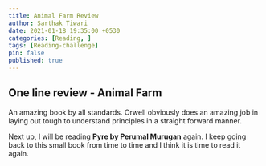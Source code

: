 ```yaml
---
title: Animal Farm Review
author: Sarthak Tiwari
date: 2021-01-18 19:35:00 +0530
categories: [Reading, ]
tags: [Reading-challenge]
pin: false
published: true
---
```


## One line review - Animal Farm

An amazing book by all standards. Orwell obviously does an amazing job in laying out tough to understand principles in a straight forward manner.

Next up, I will be reading **Pyre by Perumal Murugan** again. I keep going back to this small book from time to time and I think it is time to read it again.
